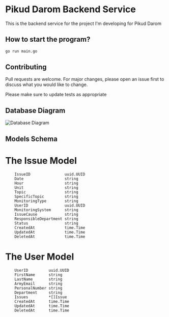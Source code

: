 # Pikud Darom Backend Service

This is the backend service for the project I'm developing for Pikud Darom

## How to start the program?

```bash
go run main.go
```

## Contributing

Pull requests are welcome. For major changes, please open an issue first
to discuss what you would like to change.

Please make sure to update tests as appropriate

## Database Diagram

<img src="../../../Downloads/Pikud-Darom.png" alt="Database Diagram">

## Models Schema

# The Issue Model

```golang
	IssueID               uuid.UUID
	Date                  string
	Hour                  string
	Unit                  string
	Topic                 string
	SpecificTopic         string
	MonitoringType        string
	UserID                uuid.UUID
	MonitoringSystem      string
	IssueCause            string
	ResponsibleDepartment string
	Status                string
	CreatedAt             time.Time
	UpdatedAt             time.Time
	DeletedAt             time.Time
```

# The User Model

```golang
	UserID         uuid.UUID
	FirstName      string
	LastName       string
	ArmyEmail      string
	PersonalNumber string
	Department     string
	Issues         *[]Issue
	CreatedAt      time.Time
	UpdatedAt      time.Time
	DeletedAt      time.Time
```
